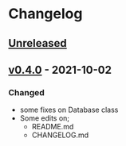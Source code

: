 # Changelog

## [Unreleased](https://github.com/PHPneeds/Libs/main...HEAD)

## [v0.4.0](https://github.com/PHPneeds/Libs/compare/main...v0.4.0) - 2021-10-02
### Changed
- some fixes on Database class
- Some edits on;
  - README.md
  - CHANGELOG.md
